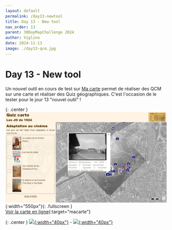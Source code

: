 ```yaml
---
layout: default
permalink: /day13-newtool
title: Day 13 - New tool
nav_order: 13
parent: 30DayMapChallenge 2024
author: Viglino
date: 2024-11-13
image: ./day13-qcm.jpg
---
```

# Day 13 - New tool

Un nouvel outil en cours de test sur [Ma carte](https://macarte.ign.fr/) permet de réaliser des QCM sur une carte et réaliser des Quiz géographiques. C'est l'occasion de le tester pour le jour 13 "nouvel outil" !

{: .center }
![](./day13-qcm.jpg){:width="550px"}{: .fullscreen }    
[Voir la carte en ligne](https://macarte.ign.fr/carte/lF9pjX/Quiz-JO-1924){:target="macarte"}

{: .center }
[![](https://upload.wikimedia.org/wikipedia/commons/5/5a/X_icon_2.svg){:width="40px"}](https://x.com/jmviglino/status/1856613562036191415) - [![](https://upload.wikimedia.org/wikipedia/commons/d/d5/Mastodon_logotype_%28simple%29_new_hue.svg){:width="40px"}](https://mapstodon.space/deck/@jmviglino/113475736641023227)
